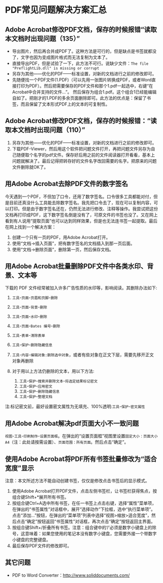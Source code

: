 # PDF常见问题解决方案汇总

## Adobe Acrobat修改PDF文档，保存的时候报错“读取本文档时出现问题（135）”

* 导出图片，然后再合并成PDF了。这种方法是可行的，但是缺点是书签就都没了，文字也因为变成图片格式而无法复制为文本了。
* 直接导出PDF，但是试验了一下，此方法不可行。说缺少文件：`The file "PreflightLib.dll" is missing or corrupt`
* 另存为其他——优化的PDF——标准设置，对新的文档进行之前的修改即可。
* 先随便找一个PDF文件(1.PDF)（可以先用一张图片转换成PDF，或者Word直接打印为PDF）。然后把需要保存的PDF文件和那个1.pdf一起选中，右键“在Acrobat中合并支持的文件...”。 然后保存为组合1.pdf。这个组合1已经能编辑自如了。把刚才的1.PDF的多余页面删除即可。此方法的优点是：保留了书签，而且保留了文本形式PDF上的文本的可复制性。

## Adobe Acrobat修改PDF文档，保存的时候报错：“读取本文档时出现问题（110）”

1. 另存为其他——优化的PDF——标准设置，对新的文档进行之前的修改即可。
2. 下载PDF-Viewer，然后用这个软件把问题文件打开，再把问题文件另存为自己随便取个名字的pdf文件。保存好后用之前的文件阅读器打开看看，基本上问题就解决了。最后记得把转存好的文件名字改回需要的名字。把原来的问题文件删除就OK了。

## 用Adobe Acrobat去除PDF文件的数字签名

今天遇到一个PDF，不但加了口令，还用了数字签名。口令很多工具都能对付，但是目前还真没什么工具能去除数字签名。我先把口令去了，现在可以复制内容，可以打印。但是由于数字签名还在，仍然无法进行修改、注释等操作。我尝试把这份文档再打印成PDF，这下数字签名倒是没有了，可原文件的书签也没了。又在网上看到有人说用“提取页面”也可以达到同样效果，但是也无法连书签一起提取。最后在网上找到一个解决方案：

1. 创建一个只有一页的PDF，用Adobe Acrobat打开。
2. 使用“文档->插入页面”，把有数字签名的文档插入到那一页后面。
3. 使用“文档->删除页面”，删除第一页，然后保存文档。

## 用Adobe Acrobat批量删除PDF文件中各类水印、背景、文本等

下载的 PDF 文件经常被加入许多广告性质的水印等，影响阅读。其删除办法如下:

1. `工具`-`页面`-`页眉和页脚`-`删除`
2. `工具`-`页面`-`背景`-`删除`
3. `工具`-`页面`-`水印`-`删除`
4. `工具`-`页面`-`Bates 编号`-`删除`
5. `工具`-`表单`-`清除表单`
6. `工具`-`保护`-`删除隐藏信息`
7. `工具`-`内容`-`编辑对象:删除选中对象`，或者有些对象在正文下层，需要先移开正文对象再删除
8. 对于用以上方法仍删除的文本，用以下方法:

    1. `工具`-`保护`-`搜索并删除文本`-`将选定结果标记密文`
    2. `工具`-`保护`-`应用密文`
    3. `工具`-`保护`-`删除隐藏信息`
    4. `工具`-`保护`-`整理文档`

注:标记密文前，最好设置密文属性为无填充、100%透明:`工具`-`保护`-`密文属性`

## 用Adobe Acrobat解决pdf页面大小不一致问题

`视图`-`工具`-`印刷制作`-`设置页面框`。在弹出的“设置页面框”视图里设置`固定大小：页面大小A4`（注：此处请按需设置）、`页面范围：所有页面`。然后点击“确定”。

## 使用Adobe Acrobat将PDF所有书签批量修改为“适合宽度”显示

注意：本文所述方法不能自动创建书签，仅仅是修改点击书签后的显示模式。

1. 使用Adobe Acrobat打开PDF文件，点击左侧书签栏，让书签栏获得焦点，按组合键Shift+*展开所有书签。
2. 按组合键Ctrl+A选中所有书签，在任一书签上点击右键，选择“属性”菜单项，在弹出的“书签属性”对话框中，展开“选择动作”下拉框，选中“执行菜单项”。点击“添加…”按钮，在弹出的“菜单项”列表中选择“视图>缩放>适合宽度”，然后点击“确定”按钮返回“书签属性”对话框，再次点击“确定”按钮返回主界面。
3. 按组合键Shift+/折叠所有书签。注意：组合键中的‘/’必须是数字小键盘上的除号，这意味着：如果您使用的笔记本没有数字小键盘，您需要外接一个带数字小键盘的完整键盘。
4. 最后保存PDF文件的修改即可。

## 其它问题

* PDF to Word Converter：<http://www.soliddocuments.com/>
